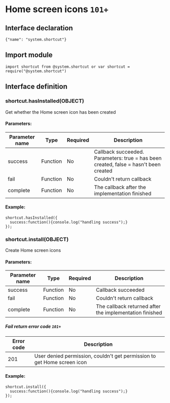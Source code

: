 # Home screen icons `101+`

## Interface declaration

```
{"name": "system.shortcut"}
```

## Import module

```
import shortcut from @system.shortcut or var shortcut = require("@system.shortcut")
```

## Interface definition

### shortcut.hasInstalled(OBJECT)

Get whether the Home screen icon has been created

#### Parameters:

| Parameter name | Type     | Required | Description                              |
| -------------- | -------- | -------- | ---------------------------------------- |
| success        | Function | No       | Callback succeeded. Parameters: true = has been created, false = hasn't been created |
| fail           | Function | No       | Couldn't return callback                 |
| complete       | Function | No       | The callback after the implementation finished |

#### Example:

```
shortcut.hasInstalled({
  success:function(){console.log("handling success");}
});
```

### shortcut.install(OBJECT)

Create Home screen icons

#### Parameters:

| Parameter name | Type     | Required | Description                              |
| -------------- | -------- | -------- | ---------------------------------------- |
| success        | Function | No       | Callback succeeded                       |
| fail           | Function | No       | Couldn't return callback                 |
| complete       | Function | No       | The callback returned after the implementation finished |

##### Fail return error code `101+`

| Error code | Description                              |
| ---------- | ---------------------------------------- |
| 201        | User denied permission, couldn't get permission to get Home screen icon |

#### Example:

```
shortcut.install({
  success:function(){console.log("handling success");}
});
```